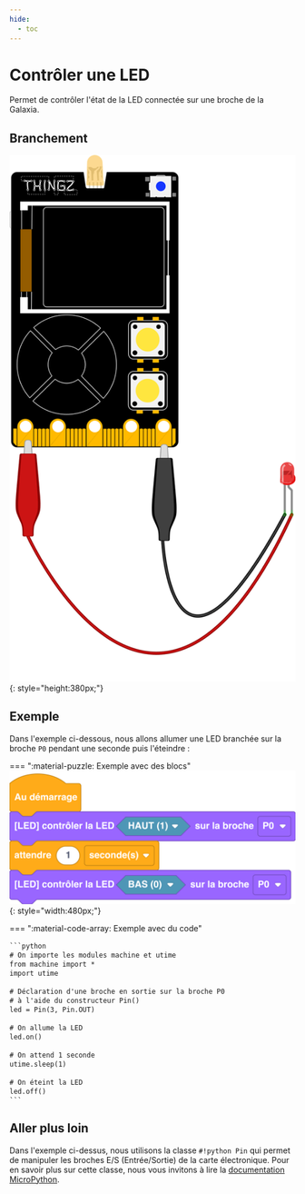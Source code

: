 ```yaml
---
hide:
  - toc
---
```


# Contrôler une LED
Permet de contrôler l'état de la LED connectée sur une broche de la Galaxia.

## Branchement
![Carte Galaxia avec LED branchée sur la broche P0](galaxia_board_led.svg){: style="height:380px;"}

## Exemple

Dans l'exemple ci-dessous, nous allons allumer une LED branchée sur la broche `P0` pendant une seconde puis l'éteindre :

=== ":material-puzzle: Exemple avec des blocs"
    ![Blocs allumage d'une LED externe](led.png){: style="width:480px;"}

=== ":material-code-array: Exemple avec du code"

    ```python
    # On importe les modules machine et utime
    from machine import * 
    import utime

    # Déclaration d'une broche en sortie sur la broche P0
    # à l'aide du constructeur Pin()
    led = Pin(3, Pin.OUT)

    # On allume la LED
    led.on()

    # On attend 1 seconde
    utime.sleep(1)

    # On éteint la LED
    led.off()
    ```

## Aller plus loin
Dans l'exemple ci-dessus, nous utilisons la classe `#!python Pin` qui permet de manipuler les broches E/S (Entrée/Sortie) de la carte électronique. Pour en savoir plus sur cette classe, nous vous invitons à lire la [documentation MicroPython](https://www.micropython.fr/reference/05.micropython/machine/classe_pin/).